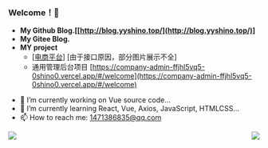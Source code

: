 
### Welcome！👋 
+ **My Github Blog.[[http://blog.yyshino.top/](http://blog.yyshino.top/)]**
+ **My Gitee Blog.**
+ **MY project**  
  - [[电商平台](https://miniapp.yyshino.top/)] [由于接口原因，部分图片展示不全]
  - 通用管理后台项目 [https://company-admin-ffjhl5vq5-0shino0.vercel.app/#/welcome](https://company-admin-ffjhl5vq5-0shino0.vercel.app/#/welcome)


- 🔭 I’m currently working on Vue source code...
- 🌱 I’m currently learning React, Vue, Axios, JavaScript, HTMLCSS...
- 📫 How to reach me: 1471386835@qq.com


<img align="left" src="https://github-readme-stats.vercel.app/api?username=0Shino0&include_all_commits=true&count_private-true&custom_title=0Shino0'%20GitHub%20Stats&line_height=30&show_icons=true&hide_border=true&bg_color=192133&title_color=efb752&icon_color=efb752&text_color=70bed9">


<img align="right" src="https://github-readme-stats.vercel.app/api/top-langs/?username=0Shino0">

<!--
**MysticalGuest/mysticalguest** is a ✨ _special_ ✨ repository 
because its `README.md` (this file) appears on your GitHub profile.

Here are some ideas to get you started:

- 🔭 I’m currently working on ...
- 🌱 I’m currently learning ...
- 👯 I’m looking to collaborate on ...
- 🤔 I’m looking for help with ...
- 💬 Ask me about ...
- 📫 How to reach me: ...
- 😄 Pronouns: ...
- ⚡ Fun fact: ...
-->
